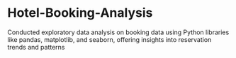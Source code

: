 # Hotel-Booking-Analysis
Conducted exploratory data analysis on booking data using Python libraries like pandas, matplotlib, and seaborn, offering insights into reservation trends and patterns
